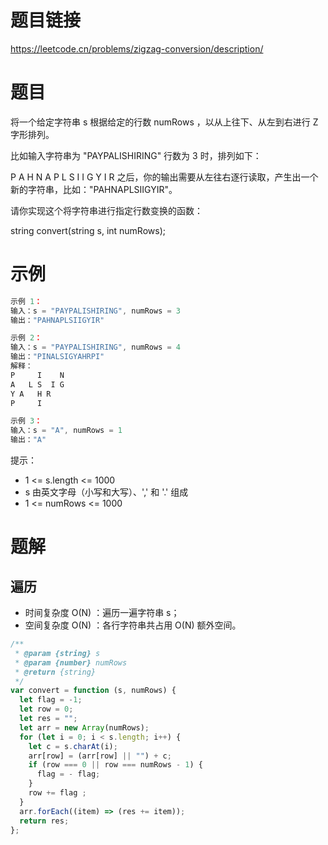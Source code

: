 
# 题目链接

https://leetcode.cn/problems/zigzag-conversion/description/

# 题目

将一个给定字符串 s 根据给定的行数 numRows ，以从上往下、从左到右进行 Z 字形排列。

比如输入字符串为 "PAYPALISHIRING" 行数为 3 时，排列如下：

P   A   H   N
A P L S I I G
Y   I   R
之后，你的输出需要从左往右逐行读取，产生出一个新的字符串，比如："PAHNAPLSIIGYIR"。

请你实现这个将字符串进行指定行数变换的函数：

string convert(string s, int numRows);

# 示例

```js
示例 1：
输入：s = "PAYPALISHIRING", numRows = 3
输出："PAHNAPLSIIGYIR"

示例 2：
输入：s = "PAYPALISHIRING", numRows = 4
输出："PINALSIGYAHRPI"
解释：
P     I    N
A   L S  I G
Y A   H R
P     I

示例 3：
输入：s = "A", numRows = 1
输出："A"
```

提示：

- 1 <= s.length <= 1000
- s 由英文字母（小写和大写）、',' 和 '.' 组成
- 1 <= numRows <= 1000

# 题解

## 遍历

- 时间复杂度 O(N) ：遍历一遍字符串 s；
- 空间复杂度 O(N) ：各行字符串共占用 O(N) 额外空间。

```js
/**
 * @param {string} s
 * @param {number} numRows
 * @return {string}
 */
var convert = function (s, numRows) {
  let flag = -1;
  let row = 0;
  let res = "";
  let arr = new Array(numRows);
  for (let i = 0; i < s.length; i++) {
    let c = s.charAt(i);
    arr[row] = (arr[row] || "") + c;
    if (row === 0 || row === numRows - 1) {
      flag = - flag;
    }
    row += flag ;
  }
  arr.forEach((item) => (res += item));
  return res;
};
```
